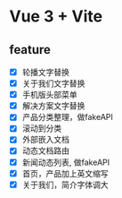 # Vue 3 + Vite

## feature

- [x] 轮播文字替换
- [x] 关于我们文字替换
- [x] 手机版头部菜单
- [x] 解决方案文字替换
- [x] 产品分类整理，做fakeAPI
- [x] 滚动到分类
- [x] 外部嵌入文档
- [x] 动态文档路由
- [x] 新闻动态列表, 做fakeAPI
- [x] 首页，产品加上英文缩写
- [x] 关于我们，简介字体调大
